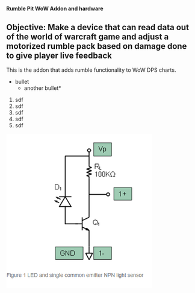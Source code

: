 #### Rumble Pit WoW Addon and hardware
## Objective: Make a device that can read data out of the world of warcraft game and adjust a motorized rumble pack based on damage done to give player live feedback 
This is the addon that adds rumble functionality to WoW DPS charts.
* bullet
  * another bullet*
1. sdf
1. sdf
1. sdf
  1. sdf
  1. sdf
  
![amplifier schematic](/Images/PhotoDiodeSchematic.PNG)
